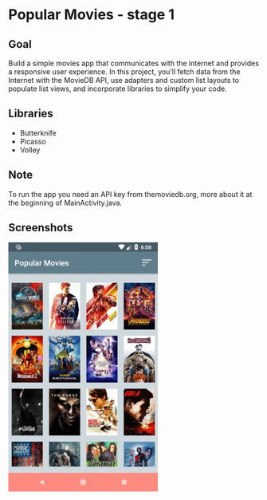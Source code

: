 # Popular Movies - stage 1

## Goal

Build a simple movies app that communicates with the internet and provides a responsive user experience. In this project, you’ll fetch data from the Internet with the MovieDB API, use adapters and custom list layouts to populate list views, and incorporate libraries to simplify your code.

## Libraries

- Butterknife
- Picasso
- Volley

## Note

To run the app you need an API key from themoviedb.org, more about it at the beginning of MainActivity.java.

## Screenshots

![Screenshot](popular.gif)



